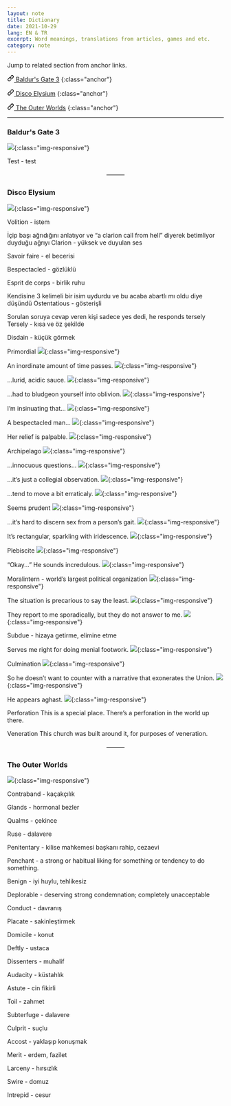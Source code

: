 ```yaml
---
layout: note
title: Dictionary
date: 2021-10-29
lang: EN & TR
excerpt: Word meanings, translations from articles, games and etc.
category: note
---
```



Jump to related section from anchor links.


[<svg class="link" viewBox="0 0 16 16" version="1.1" width="16" height="16" aria-hidden="true"><path fill-rule="evenodd" d="M7.775 3.275a.75.75 0 001.06 1.06l1.25-1.25a2 2 0 112.83 2.83l-2.5 2.5a2 2 0 01-2.83 0 .75.75 0 00-1.06 1.06 3.5 3.5 0 004.95 0l2.5-2.5a3.5 3.5 0 00-4.95-4.95l-1.25 1.25zm-4.69 9.64a2 2 0 010-2.83l2.5-2.5a2 2 0 012.83 0 .75.75 0 001.06-1.06 3.5 3.5 0 00-4.95 0l-2.5 2.5a3.5 3.5 0 004.95 4.95l1.25-1.25a.75.75 0 00-1.06-1.06l-1.25 1.25a2 2 0 01-2.83 0z"></path></svg> Baldur's Gate 3](#baldurs-gate-3)
{:class="anchor"}


[<svg class="link" viewBox="0 0 16 16" version="1.1" width="16" height="16" aria-hidden="true"><path fill-rule="evenodd" d="M7.775 3.275a.75.75 0 001.06 1.06l1.25-1.25a2 2 0 112.83 2.83l-2.5 2.5a2 2 0 01-2.83 0 .75.75 0 00-1.06 1.06 3.5 3.5 0 004.95 0l2.5-2.5a3.5 3.5 0 00-4.95-4.95l-1.25 1.25zm-4.69 9.64a2 2 0 010-2.83l2.5-2.5a2 2 0 012.83 0 .75.75 0 001.06-1.06 3.5 3.5 0 00-4.95 0l-2.5 2.5a3.5 3.5 0 004.95 4.95l1.25-1.25a.75.75 0 00-1.06-1.06l-1.25 1.25a2 2 0 01-2.83 0z"></path></svg> Disco Elysium](#disco-elysium)
{:class="anchor"}


[<svg class="link" viewBox="0 0 16 16" version="1.1" width="16" height="16" aria-hidden="true"><path fill-rule="evenodd" d="M7.775 3.275a.75.75 0 001.06 1.06l1.25-1.25a2 2 0 112.83 2.83l-2.5 2.5a2 2 0 01-2.83 0 .75.75 0 00-1.06 1.06 3.5 3.5 0 004.95 0l2.5-2.5a3.5 3.5 0 00-4.95-4.95l-1.25 1.25zm-4.69 9.64a2 2 0 010-2.83l2.5-2.5a2 2 0 012.83 0 .75.75 0 001.06-1.06 3.5 3.5 0 00-4.95 0l-2.5 2.5a3.5 3.5 0 004.95 4.95l1.25-1.25a.75.75 0 00-1.06-1.06l-1.25 1.25a2 2 0 01-2.83 0z"></path></svg> The Outer Worlds](#the-outer-worlds)
{:class="anchor"}


<hr>


### Baldur's Gate 3

![](/assets/baldur-0.png){:class="img-responsive"}

Test - test


<center>———</center>


### Disco Elysium

![](/assets/disco-0.png){:class="img-responsive"}

Volition - istem

İçip başı ağrıdığını anlatıyor ve “a clarion call from hell” diyerek betimliyor duyduğu ağrıyı
Clarion - yüksek ve duyulan ses

Savoir faire - el becerisi

Bespectacled - gözlüklü

Esprit de corps - birlik ruhu

Kendisine 3 kelimeli bir isim uydurdu ve bu acaba abartlı mı oldu diye düşündü
Ostentatious - gösterişli

Sorulan soruya cevap veren kişi sadece yes dedi, he responds tersely
Tersely - kısa ve öz şekilde

Disdain - küçük görmek

Primordial
![](/assets/disco-1.png){:class="img-responsive"}

An inordinate amount of time passes.
![](/assets/disco-2.png){:class="img-responsive"}

...lurid, acidic sauce.
![](/assets/disco-3.png){:class="img-responsive"}

...had to bludgeon yourself into oblivion.
![](/assets/disco-4.png){:class="img-responsive"}

I’m insinuating that...
![](/assets/disco-5.png){:class="img-responsive"}

A bespectacled man...
![](/assets/disco-6.png){:class="img-responsive"}

Her relief is palpable.
![](/assets/disco-7.png){:class="img-responsive"}

Archipelago
![](/assets/disco-9.png){:class="img-responsive"}

...innocuous questions...
![](/assets/disco-10.png){:class="img-responsive"}

...it’s just a collegial observation.
![](/assets/disco-11.png){:class="img-responsive"}

...tend to move a bit erraticaly.
![](/assets/disco-12.png){:class="img-responsive"}

Seems prudent
![](/assets/disco-13.png){:class="img-responsive"}

...it’s hard to discern sex from a person’s gait.
![](/assets/disco-14.png){:class="img-responsive"}

It’s rectangular, sparkling with iridescence.
![](/assets/disco-15.png){:class="img-responsive"}

Plebiscite
![](/assets/disco-16.png){:class="img-responsive"}

“Okay...” He sounds incredulous.
![](/assets/disco-17.png){:class="img-responsive"}

Moralintern - world’s largest political organization
![](/assets/disco-18.jpeg){:class="img-responsive"}

The situation is precarious to say the least.
![](/assets/disco-20.png){:class="img-responsive"}

They report to me sporadically, but they do not answer to me.
![](/assets/disco-21.png){:class="img-responsive"}

Subdue - hizaya getirme, elimine etme

Serves me right for doing menial footwork.
![](/assets/disco-22.png){:class="img-responsive"}

Culmination
![](/assets/disco-23.png){:class="img-responsive"}

So he doesn’t want to counter with a narrative that exonerates the Union.
![](/assets/disco-24.png){:class="img-responsive"}

He appears aghast.
![](/assets/disco-25.png){:class="img-responsive"}

Perforation
This is a special place. There’s a perforation in the world up there.

Veneration
This church was built around it, for purposes of veneration.


<center>———</center>


### The Outer Worlds


![](/assets/outer-0.png){:class="img-responsive"}


Contraband - kaçakçılık

Glands - hormonal bezler

Qualms - çekince

Ruse - dalavere

Penitentary - kilise mahkemesi başkanı rahip, cezaevi

Penchant - a strong or habitual liking for something or tendency to do something.

Benign - iyi huylu, tehlikesiz

Deplorable - deserving strong condemnation; completely unacceptable

Conduct - davranış

Placate - sakinleştirmek

Domicile - konut

Deftly - ustaca

Dissenters - muhalif

Audacity - küstahlık

Astute - cin fikirli

Toil - zahmet

Subterfuge - dalavere

Culprit - suçlu

Accost - yaklaşıp konuşmak

Merit - erdem, fazilet

Larceny - hırsızlık

Swire - domuz

Intrepid - cesur